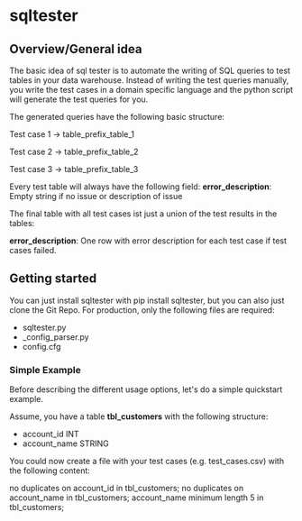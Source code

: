 # sqltester

## Overview/General idea
The basic idea of sql tester is to automate the writing of SQL queries to test tables 
in your data warehouse. 
Instead of writing the test queries manually, you write the test cases in a 
domain specific language and the python script will generate 
the test queries for you.

The generated queries have the following basic structure:

Test case 1 -> table_prefix_table_1

Test case 2 -> table_prefix_table_2

Test case 3 -> table_prefix_table_3

Every test table will always have the following field:
**error_description**: Empty string if no issue or description of issue

The final table with all test cases ist just a union of the test results in the tables:

**error_description**: One row with error description for each test case if test cases failed.

## Getting started
You can just install sqltester with pip install sqltester, but you can also just clone the Git Repo.
For production, only the following files are required:

* sqltester.py
* _config_parser.py
* config.cfg

### Simple Example

Before describing the different usage options, let's do a simple quickstart example. 

Assume, you have a table **tbl_customers** with the following structure:

* account_id INT
* account_name STRING

You could now create a file with your test cases (e.g. test_cases.csv) with the
following content:

no duplicates on account_id in tbl_customers;
no duplicates on account_name in tbl_customers;
account_name minimum length 5 in tbl_customers;











